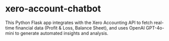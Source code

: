 # xero-account-chatbot
This Python Flask app integrates with the Xero Accounting API to fetch real-time financial data (Profit &amp; Loss, Balance Sheet), and uses OpenAI GPT-4o-mini to generate automated insights and analysis.
